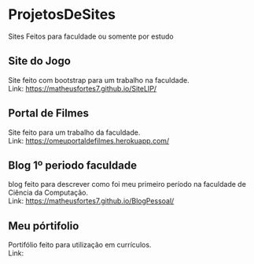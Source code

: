 # ProjetosDeSites
Sites Feitos para faculdade ou somente por estudo

## Site do Jogo
Site feito com bootstrap para um trabalho na faculdade. <br>
Link: https://matheusfortes7.github.io/SiteLIP/

## Portal de Filmes
Site feito para um trabalho da faculdade. <br>
Link: https://omeuportaldefilmes.herokuapp.com/

## Blog 1º periodo faculdade
blog feito para descrever como foi meu primeiro período na faculdade de Ciência da Computação. <br>
Link: https://matheusfortes7.github.io/BlogPessoal/

## Meu pórtifolio
Portifólio feito para utilização em currículos. <br>
Link:
